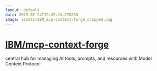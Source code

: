 ```yaml
---
layout: default
date: 2025-07-24T19:47:24.270833
image: assets/IBM_mcp-context-forge_cropped.png
---
```


# [IBM/mcp-context-forge](https://github.com/IBM/mcp-context-forge)

central hub for managing AI tools, prompts, and resources with Model Context Protocol
